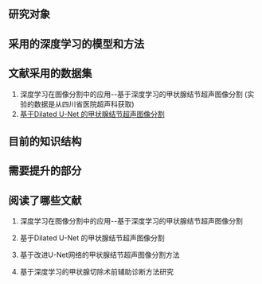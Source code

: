 ## 研究对象







## 采用的深度学习的模型和方法








## 文献采用的数据集
1. 深度学习在图像分割中的应用--基于深度学习的甲状腺结节超声图像分割 (实验的数据是从四川省医院超声科获取)
2. [基于Dilated U-Net 的甲状腺结节超声图像分割](https://opencas.webarchiv.kit.edu/?q=node/29)



## 目前的知识结构




## 需要提升的部分







## 阅读了哪些文献

1. 深度学习在图像分割中的应用--基于深度学习的甲状腺结节超声图像分割
2. 基于Dilated U-Net 的甲状腺结节超声图像分割

3. 基于改进U-Net网络的甲状腺结节超声图像分割方法
4. 基于深度学习的甲状腺切除术前辅助诊断方法研究
